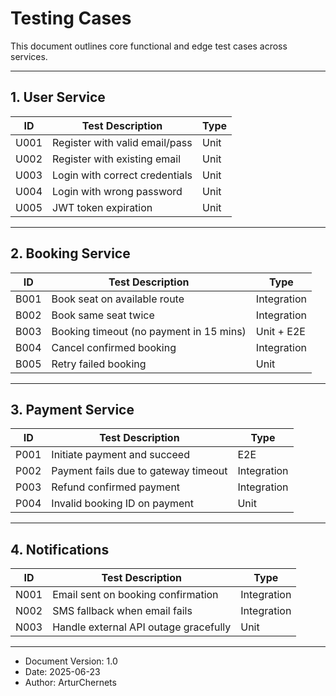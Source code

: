 # Testing Cases

This document outlines core functional and edge test cases across services.

---

## 1. User Service

| ID   | Test Description                  | Type     |
| ---- | --------------------------------- | -------- |
| U001 | Register with valid email/pass   | Unit     |
| U002 | Register with existing email     | Unit     |
| U003 | Login with correct credentials   | Unit     |
| U004 | Login with wrong password        | Unit     |
| U005 | JWT token expiration             | Unit     |

---

## 2. Booking Service

| ID   | Test Description                              | Type           |
| ---- | --------------------------------------------- | -------------- |
| B001 | Book seat on available route                  | Integration    |
| B002 | Book same seat twice                          | Integration    |
| B003 | Booking timeout (no payment in 15 mins)       | Unit + E2E     |
| B004 | Cancel confirmed booking                      | Integration    |
| B005 | Retry failed booking                          | Unit           |

---

## 3. Payment Service

| ID   | Test Description                     | Type        |
| ---- | ------------------------------------ | ----------- |
| P001 | Initiate payment and succeed         | E2E         |
| P002 | Payment fails due to gateway timeout | Integration |
| P003 | Refund confirmed payment             | Integration |
| P004 | Invalid booking ID on payment        | Unit        |

---

## 4. Notifications

| ID   | Test Description                         | Type       |
| ---- | ---------------------------------------- | ---------- |
| N001 | Email sent on booking confirmation       | Integration |
| N002 | SMS fallback when email fails            | Integration |
| N003 | Handle external API outage gracefully    | Unit        |

---

* Document Version: 1.0
* Date: 2025-06-23
* Author: ArturChernets